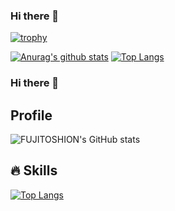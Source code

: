 ### Hi there 👋


[![trophy](https://github-profile-trophy.vercel.app/?username=FUJITOSHION)](https://github.com/FUJITOSHION/github-profile-trophy)


[![Anurag's github stats](https://github-readme-stats.vercel.app/api?username=FUJITOSHION)](https://github.com/anuraghazra/github-readme-stats)
[![Top Langs](https://github-readme-stats.vercel.app/api/top-langs/?username=FUJITOSHION&hide=jupyter%20notebook)](https://github.com/anuraghazra/github-readme-stats)



<!--
**FUJITOSHION/FUJITOSHION** is a ✨ _special_ ✨ repository because its `README.md` (this file) appears on your GitHub profile.

Here are some ideas to get you started:

- 🔭 I’m currently working on ...
- 🌱 I’m currently learning ...
- 👯 I’m looking to collaborate on ...
- 🤔 I’m looking for help with ...
- 💬 Ask me about ...
- 📫 How to reach me: ...
- 😄 Pronouns: ...
- ⚡ Fun fact: ...
-->


### Hi there 👋

## Profile

![FUJITOSHION's GitHub stats](https://github-readme-stats.vercel.app/api?username=FUJITOSHION&count_private=true&show_icons=true&theme=tokyonight)


## :fire: Skills

[![Top Langs](https://github-readme-stats.vercel.app/api/top-langs/?username=d-FUJITOSHION&count_private&layout=compact&theme=tokyonight)](https://github.com/anuraghazra/github-readme-stats)

<!--
**d-kimuson/d-kimuson** is a ✨ _special_ ✨ repository because its `README.md` (this file) appears on your GitHub profile.

Here are some ideas to get you started:

- 🔭 I’m currently working on ...
- 🌱 I’m currently learning ...
- 👯 I’m looking to collaborate on ...
- 🤔 I’m looking for help with ...
- 💬 Ask me about ...
- 📫 How to reach me: ...
- 😄 Pronouns: ...
- ⚡ Fun fact: ...
-->
